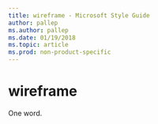 ```yaml
---
title: wireframe - Microsoft Style Guide
author: pallep
ms.author: pallep
ms.date: 01/19/2018
ms.topic: article
ms.prod: non-product-specific
---
```


# wireframe

One word.
